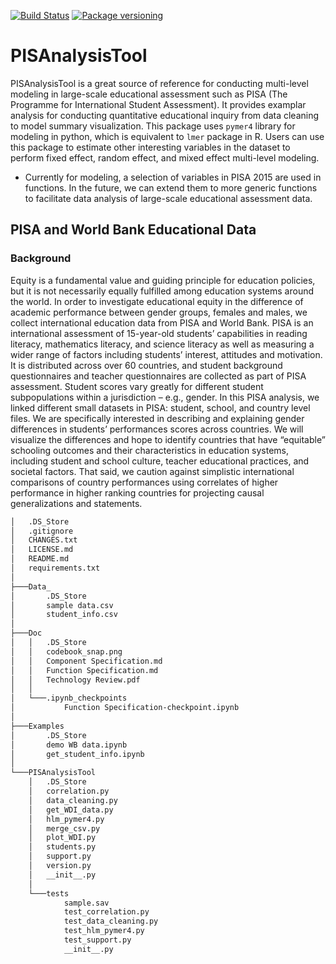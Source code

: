 [![Build Status](https://travis-ci.org/nixiwang/PISAnalysisTool.svg?branch=master)](https://travis-ci.org/nixiwang/PISAnalysisTool)
[![Package versioning](https://img.shields.io/pypi/v/PISAnalysisTool.svg)](https://pypi.python.org/pypi?name=PISAnalysisTool&version=0.1.0&:action=display)

PISAnalysisTool
================


PISAnalysisTool is a great source of reference for conducting multi-level modeling in large-scale educational assessment such as PISA (The Programme for International Student Assessment). It provides examplar analysis for conducting quantitative educational inquiry from data cleaning to model summary visualization. This package uses `pymer4` library for modeling in python, which is equivalent to `lmer` package in R. Users can use this package to estimate other interesting variables in the dataset to perform fixed effect, random effect, and mixed effect multi-level modeling.
* Currently for modeling, a selection of variables in PISA 2015 are used in functions. In the future, we can extend them to more generic functions to facilitate data analysis of large-scale educational assessment data.

## PISA and World Bank Educational Data
### Background 
Equity is a fundamental value and guiding principle for education policies, but it is not necessarily equally fulfilled among education systems around the world. In order to investigate educational equity in the difference of academic performance between gender groups, females and males, we collect international education data from PISA and World Bank. PISA is an international assessment of 15-year-old students’ capabilities in reading literacy, mathematics literacy, and science literacy as well as measuring a wider range of factors including students’ interest, attitudes and motivation. It is distributed across over 60 countries, and student background questionnaires and teacher questionnaires are collected as part of PISA assessment. Student scores vary greatly for different student subpopulations within a jurisdiction – e.g., gender. In this PISA analysis, we linked different small datasets in PISA: student, school, and country level files. We are specifically interested in describing and explaining gender differences in students’ performances scores across countries. We will visualize the differences and hope to identify countries that have “equitable” schooling outcomes and their characteristics in education systems, including student and school culture, teacher educational practices, and societal factors. That said, we caution against simplistic international comparisons of country performances using correlates of higher performance in higher ranking countries for projecting causal generalizations and statements. 

```bash
│   .DS_Store
│   .gitignore
│   CHANGES.txt
│   LICENSE.md
│   README.md
│   requirements.txt
│
├───Data_
│       .DS_Store
│       sample data.csv
│       student_info.csv
│
├───Doc
│   │   .DS_Store
│   │   codebook_snap.png
│   │   Component Specification.md
│   │   Function Specification.md
│   │   Technology Review.pdf
│   │
│   └───.ipynb_checkpoints
│           Function Specification-checkpoint.ipynb
│
├───Examples
│       .DS_Store
│       demo WB data.ipynb
│       get_student_info.ipynb
│
└───PISAnalysisTool
    │   .DS_Store
    │   correlation.py
    │   data_cleaning.py
    │   get_WDI_data.py
    │   hlm_pymer4.py
    │   merge_csv.py
    │   plot_WDI.py
    │   students.py
    │   support.py
    │   version.py
    │   __init__.py
    │
    └───tests
            sample.sav
            test_correlation.py
            test_data_cleaning.py
            test_hlm_pymer4.py
            test_support.py
            __init__.py
```
